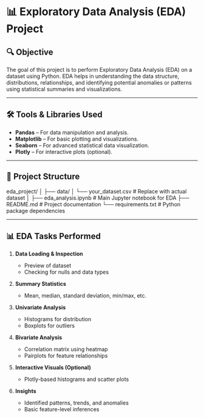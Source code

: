 # 📊 Exploratory Data Analysis (EDA) Project

## 🔍 Objective
The goal of this project is to perform Exploratory Data Analysis (EDA) on a dataset using Python. EDA helps in understanding the data structure, distributions, relationships, and identifying potential anomalies or patterns using statistical summaries and visualizations.

---

## 🛠️ Tools & Libraries Used
- **Pandas** – For data manipulation and analysis.
- **Matplotlib** – For basic plotting and visualizations.
- **Seaborn** – For advanced statistical data visualization.
- **Plotly** – For interactive plots (optional).

---

## 📁 Project Structure
eda_project/
│
├── data/
│ └── your_dataset.csv # Replace with actual dataset
│
├── eda_analysis.ipynb # Main Jupyter notebook for EDA
├── README.md # Project documentation
└── requirements.txt # Python package dependencies

---

## 📊 EDA Tasks Performed
1. **Data Loading & Inspection**
   - Preview of dataset
   - Checking for nulls and data types

2. **Summary Statistics**
   - Mean, median, standard deviation, min/max, etc.

3. **Univariate Analysis**
   - Histograms for distribution
   - Boxplots for outliers

4. **Bivariate Analysis**
   - Correlation matrix using heatmap
   - Pairplots for feature relationships

5. **Interactive Visuals (Optional)**
   - Plotly-based histograms and scatter plots

6. **Insights**
   - Identified patterns, trends, and anomalies
   - Basic feature-level inferences
